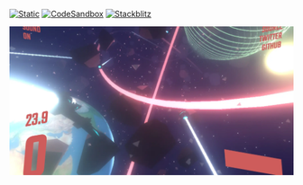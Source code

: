 [![Static](https://img.shields.io/badge/demo-%23646CFF.svg?logo=html5&logoColor=white)](https://pmndrs.github.io/examples/space-game)
[![CodeSandbox](https://img.shields.io/badge/codesandbox-040404?logo=codesandbox&logoColor=DBDBDB)](https://codesandbox.io/s/github/pmndrs/examples/tree/main/demos/space-game)
[![Stackblitz](https://img.shields.io/badge/stackblitz-fff?logo=Stackblitz&logoColor=1389FD)](https://stackblitz.com/github/pmndrs/examples/tree/main/demos/space-game)

![](thumbnail.webp)

